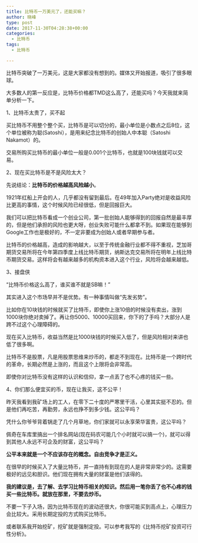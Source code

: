 ```yaml
---
title: 比特币一万美元了，还能买嘛？
author: 晓峰
type: post
date: 2017-11-30T04:28:38+00:00
categories:
  - 比特币
tags:
  - 比特币

---
```

比特币突破了一万美元，这是大家都没有想到的。媒体又开始报道，吸引了很多眼球。

大多数人的第一反应是，比特币价格都TMD这么高了，还能买吗？今天我就来简单分析一下。
<!--more-->

1、比特币太贵了，买不起

买比特币不用整个整个买，比特币是可以切分的，最小单位是小数点之后8位，这个单位被称为聪(Satoshi），是用来纪念比特币的创始人中本聪（Satoshi Nakamot）的。

交易所购买比特币的最小单位一般是0.001个比特币，也就是100块钱就可以交易。

2、现在买比特币是不是风险太大？

先说结论：**比特币的价格越高风险越小**。

1921年红船上开会的人，几乎都没有留到最后。在49年加入Party绝对是收益风险比更高的事情，这个时候风险已经很低，但是回报巨大。

我们可以把比特币看成一个创业公司，第一批创始人能够得到的回报自然是最丰厚的，但是他们承担的风险也更大呀，创业失败可能什么都拿不到。如果现在能够到Google工作也是极好的，不一定非要成为创始人或者早期参与者。

比特币的价格越高，造成的影响越大，以至于传统金融行业都不得不重视，芝加哥期货交易所将在今年第四季度上线比特币期货，纳斯达克交易所将在明年上线比特币期货交易。这样将会有越来越多的机构资本进入这个行业，风险将会越来越低。

3、接盘侠

“比特币价格这么高了，谁买谁不就是SB嘛！”

其实进入这个市场早并不是优势。有一种事情叫做“先发劣势”。

比如你在10块钱的时候就买了比特币，即使你上涨10倍的时候没有卖出，涨到1000块你绝对卖掉了。再让你5000、10000买回来，你下的了手吗？大部分人是跨不过这个心理障碍的。

现在买入比特币，收益当然是比1000块钱的时候买入低了，但是风险相对来讲也低了很多啊。

比特币不是股票，凡是用股票思维来炒币的，都走不到现在。比特币是一个跨时代的革命，长期必然是上涨的，而且这个上限将会非常高。

即使你对比特币没有这样的认识和信仰，拿一点丢了也不心疼的钱买一些。

4、你们那么便宜买的币，现在让我买，这不公平！

昨天我看到我矿场上的工人，在零下二十度的严寒里干活，心里其实挺不忍的。但是他们再吃苦，再勤劳，永远也挣不到多少钱。这公平吗？

凭什么你爷爷背着锅走了几个月草地，你们家就可以永享荣华富贵，这公平吗？

佩奇在车库里搞出一个排名网站(现在码农可能几个小时就可以搞一个)，就可以得到其他人永远不可企及的财富，这公平吗？

**公平本来就是一个不应该存在的概念。自由竞争才是正义。**

在很早的时候买入了大量比特币，并一直持有到现在的人是非常非常少的。这需要极好的远见和胆识。他们现在拥有大量的财富是他们该得的。

**我的建议是，去了解、去学习比特币相关的知识。然后用一笔你丢了也不心疼的钱买一些比特币。就放在那里，不要去炒币。**

不要一下子入场，因为比特币现在的波动还很大，你很可能买到高点上，心理压力会比较大。采用长期定投的方式购买比特币。

或者联系我开始挖矿，挖矿就是强制定投。可以参考我写的《比特币挖矿投资可行性分析》。